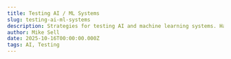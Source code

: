```yaml
---
title: Testing AI / ML Systems
slug: testing-ai-ml-systems
description: Strategies for testing AI and machine learning systems. Handle non-deterministic behavior and validate ML models effectively.
author: Mike Sell
date: 2025-10-16T00:00:00.000Z
tags: AI, Testing
---
```



